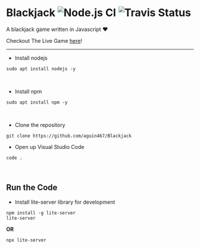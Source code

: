 # Blackjack  ![Node.js CI](https://github.com/aguin467/Blackjack/workflows/Node.js%20CI/badge.svg?branch=master) ![Travis Status](https://travis-ci.org/aguin467/Blackjack.svg?branch=master)

A blackjack game written in Javascript :heart:

Checkout The Live Game [here](https://black-jack-game.now.sh/)!  

------------------------------------------------------------------------------------------------------------------------------------------

- Install nodejs
```
sudo apt install nodejs -y
```
<p>&nbsp;
  
- Install npm
```
sudo apt install npm -y
```
<p>&nbsp;

- Clone the repository
```
git clone https://github.com/aguin467/Blackjack
```

- Open up Visual Studio Code
```
code .
```

<p>&nbsp;

## Run the Code

- Install lite-server library for development
```
npm install -g lite-server
lite-server
```
**OR**
```
npx lite-server
```

